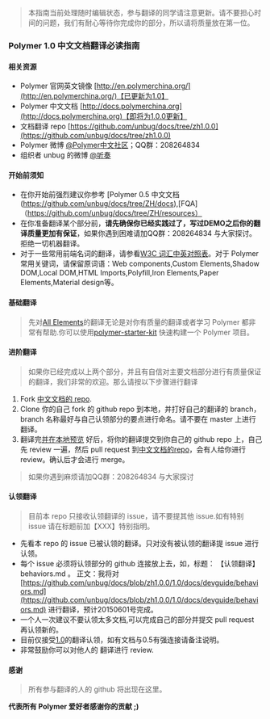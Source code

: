  > 本指南当前处理随时编辑状态，参与翻译的同学请注意更新。请不要担心时间的问题，我们有耐心等待你完成你的部分，所以请将质量放在第一位。

### Polymer 1.0 中文文档翻译必读指南
#### 相关资源
 - Polymer 官网英文镜像 [http://en.polymerchina.org/](http://en.polymerchina.org/)【已更新为1.0】
 - Polymer 中文文档 [http://docs.polymerchina.org](http://docs.polymerchina.org)【即将为1.0.0更新】
 - 文档翻译 repo [https://github.com/unbug/docs/tree/zh1.0.0](https://github.com/unbug/docs/tree/zh1.0.0)
 - Polymer 微博 [@Polymer中文社区](http://weibo.com/u/3631834213?from=profile&wvr=5&loc=infdomain)；QQ群：208264834
 - 组织者 unbug 的微博 [@听奏](http://weibo.com/unbug)

#### 开始前须知
 - 在你开始前强烈建议你参考 [Polymer 0.5 中文文档(https://github.com/unbug/docs/tree/ZH/docs),[FQA]（https://github.com/unbug/docs/tree/ZH/resources）
 - 在你准备翻译某个部分前，**请先确保你已经实践过了，写过DEMO之后你的翻译质量更加有保证**，如果你遇到困难请加QQ群：208264834 与大家探讨。拒绝一切机器翻译。
 - 对于一些常用前端名词的翻译，请参看[W3C 词汇中英对照表](http://w3c-html-ig-zh.github.io/w3c-glossary/)。对于 Polymer 常用关键词，请保留原词语：Web components,Custom Elements,Shadow DOM,Local DOM,HTML Imports,Polyfill,Iron Elements,Paper Elements,Material design等。

#### 基础翻译
> 先对[All Elements](https://elements.polymer-project.org/browse)的翻译无论是对你有质量的翻译或者学习 Polymer 都非常有帮助.你可以使用[polymer-starter-kit](https://github.com/unbug/polymer-starter-kit/tree/zh) 快速构建一个 Polymer 项目。

#### 进阶翻译
> 如果你已经完成以上两个部分，并且有自信对主要文档部分进行有质量保证的翻译，我们非常的欢迎。那么请按以下步骤进行翻译

1. Fork [中文文档的 repo](https://github.com/unbug/docs/tree/zh1.0.0).
2. Clone 你的自己 fork 的 github repo 到本地，并打好自己的翻译的 branch，branch 名称最好与自己认领部分的要点进行命名。请不要在 master 上进行翻译。
3. 翻译完[并在本地预览](https://github.com/unbug/docs/blob/zh1.0.0/README.md) 好后，将你的翻译提交到你自己的 github repo 上，自己先 review 一遍，然后 pull request 到[中文文档的repo](https://github.com/unbug/docs/tree/zh1.0.0)，会有人给你进行 review。确认后才会进行 merge。

> 如果你遇到麻烦请加QQ群：208264834 与大家探讨

#### 认领翻译
> 目前本 repo 只接收认领翻译的 issue，请不要提其他 issue.如有特别 issue 请在标题前加【XXX】特别指明。

- 先看本 repo 的 issue 已被认领的翻译。只对没有被认领的翻译提 issue 进行认领。
- 每个 issue 必须将认领部分的 github 连接放上去，如，标题： 【认领翻译】behaviors.md 。 正文：我将对[https://github.com/unbug/docs/blob/zh1.0.0/1.0/docs/devguide/behaviors.md](https://github.com/unbug/docs/blob/zh1.0.0/1.0/docs/devguide/behaviors.md) 进行翻译，预计20150601号完成。
- 一个人一次建议不要认领太多文档,可以完成自己的部分并提交 pull request 再认领新的。
- 目前仅接受[1.0](https://github.com/unbug/docs/tree/zh1.0.0/1.0)的翻译认领，如有文档与0.5有强连接请备注说明。
- 非常鼓励你可以对他人的 翻译进行 review.

#### 感谢
 > 所有参与翻译的人的 github 将出现在这里。

**代表所有 Polymer 爱好者感谢你的贡献 ;)**
